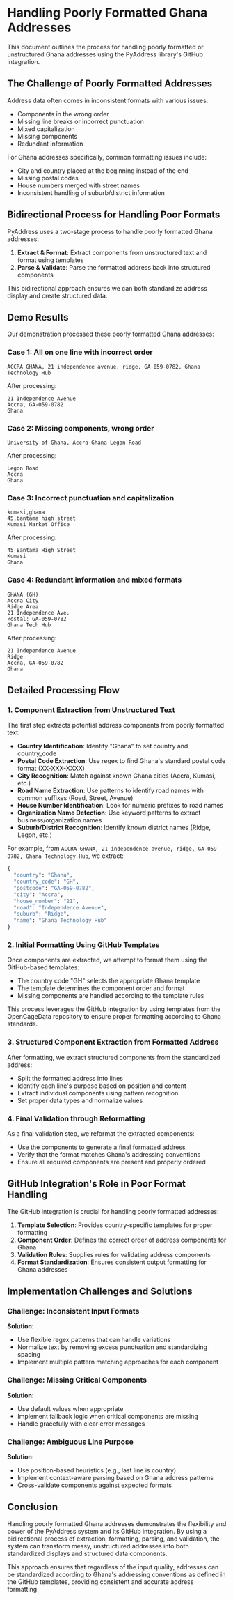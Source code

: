 # Handling Poorly Formatted Ghana Addresses

This document outlines the process for handling poorly formatted or unstructured Ghana addresses using the PyAddress library's GitHub integration.

## The Challenge of Poorly Formatted Addresses

Address data often comes in inconsistent formats with various issues:
- Components in the wrong order
- Missing line breaks or incorrect punctuation
- Mixed capitalization
- Missing components
- Redundant information

For Ghana addresses specifically, common formatting issues include:
- City and country placed at the beginning instead of the end
- Missing postal codes
- House numbers merged with street names
- Inconsistent handling of suburb/district information

## Bidirectional Process for Handling Poor Formats

PyAddress uses a two-stage process to handle poorly formatted Ghana addresses:

1. **Extract & Format**: Extract components from unstructured text and format using templates
2. **Parse & Validate**: Parse the formatted address back into structured components

This bidirectional approach ensures we can both standardize address display and create structured data.

## Demo Results

Our demonstration processed these poorly formatted Ghana addresses:

### Case 1: All on one line with incorrect order
```
ACCRA GHANA, 21 independence avenue, ridge, GA-059-0782, Ghana Technology Hub
```

After processing:
```
21 Independence Avenue
Accra, GA-059-0782
Ghana
```

### Case 2: Missing components, wrong order
```
University of Ghana, Accra Ghana Legon Road
```

After processing:
```
Legon Road
Accra
Ghana
```

### Case 3: Incorrect punctuation and capitalization
```
kumasi,ghana
45,bantama high street
Kumasi Market Office
```

After processing:
```
45 Bantama High Street
Kumasi
Ghana
```

### Case 4: Redundant information and mixed formats
```
GHANA (GH)
Accra City
Ridge Area
21 Independence Ave.
Postal: GA-059-0782
Ghana Tech Hub
```

After processing:
```
21 Independence Avenue
Ridge
Accra, GA-059-0782
Ghana
```

## Detailed Processing Flow

### 1. Component Extraction from Unstructured Text

The first step extracts potential address components from poorly formatted text:

- **Country Identification**: Identify "Ghana" to set country and country_code
- **Postal Code Extraction**: Use regex to find Ghana's standard postal code format (XX-XXX-XXXX)
- **City Recognition**: Match against known Ghana cities (Accra, Kumasi, etc.)
- **Road Name Extraction**: Use patterns to identify road names with common suffixes (Road, Street, Avenue)
- **House Number Identification**: Look for numeric prefixes to road names
- **Organization Name Detection**: Use keyword patterns to extract business/organization names
- **Suburb/District Recognition**: Identify known district names (Ridge, Legon, etc.)

For example, from `ACCRA GHANA, 21 independence avenue, ridge, GA-059-0782, Ghana Technology Hub`, we extract:
```python
{
  "country": "Ghana",
  "country_code": "GH",
  "postcode": "GA-059-0782",
  "city": "Accra",
  "house_number": "21",
  "road": "Independence Avenue",
  "suburb": "Ridge",
  "name": "Ghana Technology Hub"
}
```

### 2. Initial Formatting Using GitHub Templates

Once components are extracted, we attempt to format them using the GitHub-based templates:

- The country code "GH" selects the appropriate Ghana template
- The template determines the component order and format
- Missing components are handled according to the template rules

This process leverages the GitHub integration by using templates from the OpenCageData repository to ensure proper formatting according to Ghana standards.

### 3. Structured Component Extraction from Formatted Address

After formatting, we extract structured components from the standardized address:

- Split the formatted address into lines
- Identify each line's purpose based on position and content
- Extract individual components using pattern recognition
- Set proper data types and normalize values

### 4. Final Validation through Reformatting

As a final validation step, we reformat the extracted components:

- Use the components to generate a final formatted address
- Verify that the format matches Ghana's addressing conventions
- Ensure all required components are present and properly ordered

## GitHub Integration's Role in Poor Format Handling

The GitHub integration is crucial for handling poorly formatted addresses:

1. **Template Selection**: Provides country-specific templates for proper formatting
2. **Component Order**: Defines the correct order of address components for Ghana
3. **Validation Rules**: Supplies rules for validating address components
4. **Format Standardization**: Ensures consistent output formatting for Ghana addresses

## Implementation Challenges and Solutions

### Challenge: Inconsistent Input Formats

**Solution**: 
- Use flexible regex patterns that can handle variations
- Normalize text by removing excess punctuation and standardizing spacing
- Implement multiple pattern matching approaches for each component

### Challenge: Missing Critical Components

**Solution**:
- Use default values when appropriate
- Implement fallback logic when critical components are missing
- Handle gracefully with clear error messages

### Challenge: Ambiguous Line Purpose

**Solution**:
- Use position-based heuristics (e.g., last line is country)
- Implement context-aware parsing based on Ghana address patterns
- Cross-validate components against expected formats

## Conclusion

Handling poorly formatted Ghana addresses demonstrates the flexibility and power of the PyAddress system and its GitHub integration. By using a bidirectional process of extraction, formatting, parsing, and validation, the system can transform messy, unstructured addresses into both standardized displays and structured data components.

This approach ensures that regardless of the input quality, addresses can be standardized according to Ghana's addressing conventions as defined in the GitHub templates, providing consistent and accurate address formatting. 